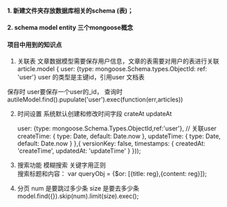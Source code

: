 #### 1. 新建文件夹存放数据库相关的schema (表)；
#### 2. schema model entity 三个mongoose概念

#### 项目中用到的知识点
1. 关联表 
文章数据模型需要保存用户信息，文章的表需要对用户的表进行关联
article.model   { user: {type: mongoose.Schema.types.ObjectId: ref: 'user'}
user 的类型是主键id，引用user 文档表

保存时 user要保存一个user的_id， 查询时
autileModel.find().pupulate('user').exec(function(err,articles))

2. 时间设置  系统默认创建和修改时间字段  crateAt updateAt

	user: {type: mongoose.Schema.Types.ObjectId,ref:'user'}, // 关联user
	createTime: {
		type: Date,
		default: Date.now
	},
	updateTime: {
		type: Date,
		default: Date.now
	}
},{
	versionKey: false,
	timestamps: { createdAt: 'createTime', updatedAt: 'updateTime' }
}));

3. 搜索功能 模糊搜索 关键字用正则  
搜索标题和内容： var queryObj = {$or: [{title: reg},{content: reg}]};

4. 分页
num 是要跳过多少条
size 是要去多少条
model.find({}).skip(num).limit(size).exec();

